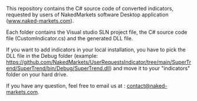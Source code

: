 This repository contains the C# source code of converted indicators, requested by users of NakedMarkets software Desktop application (www.naked-markets.com).

Each folder contains the Visual studio SLN project file, the C# source code file (CustomIndicator.cs) and the generated DLL file.

If you want to add indicators in your local installation, you have to pick the DLL file in the Debug folder (example: https://github.com/NakedMarkets/UserRequestsIndicator/tree/main/SuperTrend/SuperTrend/bin/Debug/SuperTrend.dll) and move it to your "indicators" folder on your hard drive.

If you have any question, feel free to email us at : contact@naked-markets.com.
